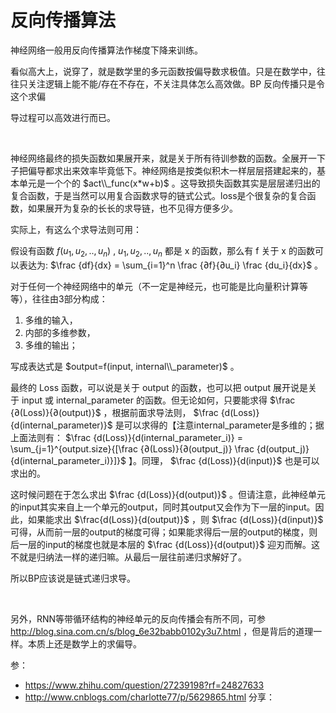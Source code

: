 # 反向传播算法


神经网络一般用反向传播算法作梯度下降来训练。

看似高大上，说穿了，就是数学里的多元函数按偏导数求极值。只是在数学中，往往只关注逻辑上能不能/存在不存在，不关注具体怎么高效做。BP 反向传播只是令这个求偏

导过程可以高效进行而已。

<br>

神经网络最终的损失函数如果展开来，就是关于所有待训参数的函数。全展开一下子把偏导都求出来效率毕竟低下。神经网络是按类似积木一样层层搭建起来的，基本单元是一个个的 $act\\_func(x*w+b)$ 。这导致损失函数其实是层层递归出的复合函数，于是当然可以用复合函数求导的链式公式。loss是个很复杂的复合函数，如果展开为复杂的长长的求导链，也不见得方便多少。

实际上，有这么个求导法则可用：

假设有函数 $f(u_1, u_2, .., u_n)$ , $u_1, u_2, .., u_n$ 都是 x 的函数，那么有 f 关于 x 的函数可以表达为: $\frac {df}{dx} = \sum_{i=1}^n \frac {∂f}{∂u_i} \frac {du_i}{dx}$ 。

对于任何一个神经网络中的单元（不一定是神经元，也可能是比向量积计算等等），往往由3部分构成：
1. 多维的输入，
2. 内部的多维参数，
3. 多维的输出；

写成表达式是 $output=f(input, internal\\_parameter)$ 。

最终的 Loss 函数，可以说是关于 output 的函数，也可以把 output 展开说是关于 input 或 internal_parameter 的函数。但无论如何，只要能求得 $\frac {∂(Loss)}{∂(output)}$ ，根据前面求导法则， $\frac {d(Loss)}{d(internal_parameter)}$ 是可以求得的【注意internal_parameter是多维的；据上面法则有： $\frac {d(Loss)}{d(internal_parameter_i)} = \sum_{j=1}^{output.size}{[\frac {∂(Loss)}{∂(output_j)} \frac {d(output_j)}{d(internal_parameter_i)}]}$ 】。同理， $\frac {d(Loss)}{d(input)}$ 也是可以求出的。

这时候问题在于怎么求出 $\frac {d(Loss)}{d(output)}$ 。但请注意，此神经单元的input其实来自上一个单元的output，同时其output又会作为下一层的input。因此，如果能求出 $\frac{d(Loss)}{d(output)}$ ，则 $\frac {d(Loss)}{d(input)}$ 可得，从而前一层的output的梯度可得；如果能求得后一层的output的梯度，则后一层的input的梯度也就是本层的 $\frac {d(Loss)}{d(output)}$ 迎刃而解。这不就是归纳法一样的递归嘛。从最后一层往前递归求解好了。

所以BP应该说是链式递归求导。

<br>

另外，RNN等带循环结构的神经单元的反向传播会有所不同，可参 http://blog.sina.com.cn/s/blog_6e32babb0102y3u7.html ，但是背后的道理一样。本质上还是数学上的求偏导。

参：
- https://www.zhihu.com/question/27239198?rf=24827633
- http://www.cnblogs.com/charlotte77/p/5629865.html
分享：

